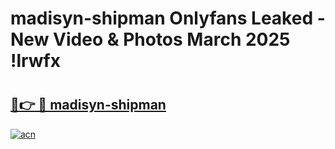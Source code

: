 # madisyn-shipman Onlyfans Leaked - New Video & Photos March 2025 !lrwfx

# <h2><a href="https://24a8cw.iuczelnia.edu.pl?title=madisyn-shipman&ref=lrwfx">🔗👉 🔴 madisyn-shipman</a></h2>

[![acn](https://github.com/user-attachments/assets/0f9c940e-d8b0-45ae-aac7-cd30a18b3e1c)](https://24a8cw.iuczelnia.edu.pl?title=madisyn-shipman&ref=lrwfx)

